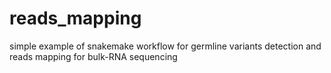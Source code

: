 # reads_mapping
simple example of snakemake workflow for germline variants detection and reads mapping for bulk-RNA sequencing 
